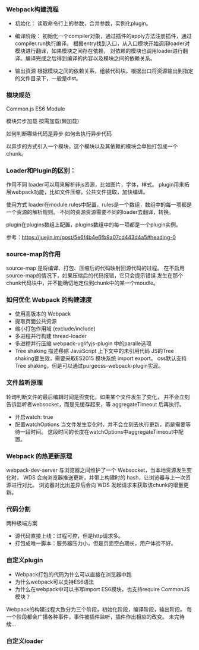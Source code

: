 ### Webpack构建流程
- 初始化：
读取命令行上的参数，合并参数，实例化plugin。

- 编译阶段：
初始化一个compiler对象，通过插件的apply方法注册插件，通过compiler.run执行编译。
根据entry找到入口，从入口模块开始调用loader对模块进行翻译，如果模块之间存在依赖，
对依赖的模块也调用loader进行翻译。编译完成之后得到编译的内容以及模块之间的依赖关系。

- 输出资源
根据模块之间的依赖关系，组装代码块。根据出口将资源输出到指定的文件目录下，一般是dist。

### 模块规范
Common.js
ES6 Module

模块异步加载
按需加载(懒加载)

如何判断哪些代码是异步
如何去执行异步代码

以异步的方式引入一个模块，这个模块以及其依赖的模块会单独打包成一个chunk。

### Loader和Plugin的区别：
作用不同
loader可以用来解析非js资源，比如图片，字体，样式。
plugin用来拓展webpack功能，比如文件压缩，公共文件提取，加快编译。

使用方式
loader在module.rules中配置，rules是一个数组，数组中的每一项都是一个资源的解析规则。
不同的资源资源需要不同的loader去翻译，转换。

plugin在plugins数组上配置，plugins数组中的每一项都是一个plugin实例。

参考：https://juejin.im/post/5e6f4b4e6fb9a07cd443d4a5#heading-0

### source-map的作用
source-map 是将编译、打包、压缩后的代码映射回源代码的过程。
在不启用source-map的情况下，如果压缩后的代码报错，它只会提示错误
发生在那个chunk代码块中，并不能确切地定位到chunk中的某一个moudle。

### 如何优化 Webpack 的构建速度
- 使用高版本的 Webpack
- 提取页面公共资源
- 缩小打包作用域 (exclude/include)
- 多进程并行构建 thread-loader
- 多进程并行压缩 webpack-uglifyjs-plugin 中的paralle选项
- Tree shaking 
描述移除 JavaScript 上下文中的未引用代码
JS的Tree shaking要生效，需要采取ES2015 模块系统 import export。
css默认支持Tree shaking，但是可以通过purgecss-webpack-plugin实现。

### 文件监听原理
轮询判断文件的最后编辑时间是否变化，如果某个文件发生了变化，
并不会立刻告诉监听者websocket，而是先缓存起来，等 aggregateTimeout 后再执行。

- 开启watch: true
- 配置watchOptions
当文件发生变化时，并不会立刻去执行更新，而是需要等待一段时间。
这段时间的长度在watchOptions中aggregateTimeout中配置。

### Webpack 的热更新原理
webpack-dev-server 与浏览器之间维护了一个 Websocket，当本地资源发生变化时，
WDS 会向浏览器推送更新，并带上构建时的 hash，让浏览器与上一次资源进行对比。
浏览器对比出差异后会向 WDS 发起请求来获取该chunk的增量更新。

### 代码分割
两种极端方案
- 源代码直接上线：过程可控，但是http请求多。
- 打包成唯一脚本：服务器压力小，但是页面空白期长，用户体验不好。

### 自定义plugin

- Webpack打包的代码为什么可以直接在浏览器中跑
- 为什么webpack可以支持ES6语法
- 为什么在webpack中可以书写import ES6模块，也支持require CommonJS模块？

Webpack的构建过程大致分为三个阶段，初始化阶段，编译阶段，输出阶段。
每一个阶段都会广播各种事件，事件被插件监听，插件作出相应的改变。
未完待续...

### 自定义loader
